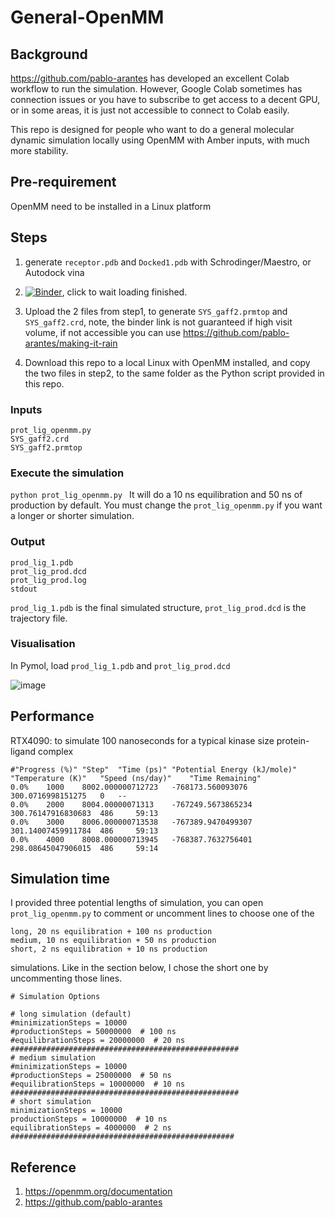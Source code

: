 # General-OpenMM

## Background

https://github.com/pablo-arantes has developed an excellent Colab workflow to run the simulation. However, Google Colab sometimes has connection issues or you have to subscribe to get access to a decent GPU, or in some areas, it is just not accessible to connect to Colab easily.

This repo is designed for people who want to do a general molecular dynamic simulation locally using OpenMM with Amber inputs, with much more stability.


## Pre-requirement

OpenMM need to be installed in a Linux platform

## Steps

1.  generate ```receptor.pdb``` and ```Docked1.pdb``` with  Schrodinger/Maestro, or Autodock vina

2. [![Binder](https://mybinder.org/badge_logo.svg)](https://mybinder.org/v2/gh/quantaosun/pl3_gmx_mmpbsa/HEAD), click to wait loading finished.
3. Upload the 2 files from step1,  to generate ```SYS_gaff2.prmtop``` and ```SYS_gaff2.crd```, note, the binder link is not guaranteed if high visit volume, if not accessible you can use https://github.com/pablo-arantes/making-it-rain
5. Download this repo to a local Linux with OpenMM installed, and copy the two files in step2, to the same folder as the Python script provided in this repo.

### Inputs 
```
prot_lig_openmm.py
SYS_gaff2.crd
SYS_gaff2.prmtop

```
### Execute the simulation

```python prot_lig_openmm.py ```
It will do a 10 ns equilibration and 50 ns of production by default. You must change the ```prot_lig_openmm.py``` if you want a longer or shorter simulation.

### Output

```
prod_lig_1.pdb
prot_lig_prod.dcd
prot_lig_prod.log
stdout  
```
```prod_lig_1.pdb``` is the final simulated structure, ```prot_lig_prod.dcd``` is the trajectory file.

### Visualisation

In Pymol, load ```prod_lig_1.pdb``` and ```prot_lig_prod.dcd```

![image](https://github.com/quantaosun/general-openmm/assets/75652473/023217fb-4cd5-4751-9fcc-1437588179ac)

## Performance

RTX4090: to simulate 100 nanoseconds for a typical kinase size protein-ligand complex

```
#"Progress (%)"	"Step"	"Time (ps)"	"Potential Energy (kJ/mole)"	"Temperature (K)"	"Speed (ns/day)"	"Time Remaining"
0.0%	1000	8002.000000712723	-768173.560093076	300.0716998151275	0	--
0.0%	2000	8004.00000071313	-767249.5673865234	300.76147916830683	486	    59:13
0.0%	3000	8006.000000713538	-767389.9470499307	301.14007459911784	486	    59:13
0.0%	4000	8008.000000713945	-768387.7632756401	298.08645047906015	486	    59:14
```
## Simulation time
I provided three potential lengths of simulation, you can open ```prot_lig_openmm.py``` to comment or uncomment lines to choose one of the
```
long, 20 ns equilibration + 100 ns production
medium, 10 ns equilibration + 50 ns production
short, 2 ns equilibration + 10 ns production
```
simulations. Like in the section below, I chose the short one by uncommenting those lines.
```
# Simulation Options

# long simulation (default)
#minimizationSteps = 10000
#productionSteps = 50000000  # 100 ns
#equilibrationSteps = 20000000  # 20 ns
###################################################
# medium simulation
#minimizationSteps = 10000
#productionSteps = 25000000  # 50 ns
#equilibrationSteps = 10000000  # 10 ns
###################################################
# short simulation
minimizationSteps = 10000
productionSteps = 10000000  # 10 ns
equilibrationSteps = 4000000  # 2 ns
##################################################
```

## Reference
1. https://openmm.org/documentation
2. https://github.com/pablo-arantes

